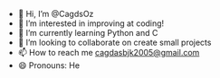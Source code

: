 - 👋 Hi, I’m @CagdsOz
- 👀 I’m interested in improving at coding!
- 🌱 I’m currently learning Python and C
- 💞️ I’m looking to collaborate on create small projects
- 📫 How to reach me cagdasbjk2005@gmail.com 
- 😄 Pronouns: He


<!---
CagdsOz/CagdsOz is a ✨ special ✨ repository because its `README.md` (this file) appears on your GitHub profile.
You can click the Preview link to take a look at your changes.
--->
